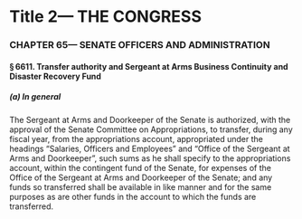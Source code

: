 
# Title 2— THE CONGRESS
### CHAPTER 65— SENATE OFFICERS AND ADMINISTRATION
#### § 6611. Transfer authority and Sergeant at Arms Business Continuity and Disaster Recovery Fund
##### (a) In general

The Sergeant at Arms and Doorkeeper of the Senate is authorized, with the approval of the Senate Committee on Appropriations, to transfer, during any fiscal year, from the appropriations account, appropriated under the headings “Salaries, Officers and Employees” and “Office of the Sergeant at Arms and Doorkeeper”, such sums as he shall specify to the appropriations account, within the contingent fund of the Senate, for expenses of the Office of the Sergeant at Arms and Doorkeeper of the Senate; and any funds so transferred shall be available in like manner and for the same purposes as are other funds in the account to which the funds are transferred.

